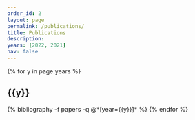 ```yaml
---
order_id: 2
layout: page
permalink: /publications/
title: Publications
description: 
years: [2022, 2021]
nav: false
---
```


<div class="publications">

{% for y in page.years %}
  <h2 class="year">{{y}}</h2>
  {% bibliography -f papers -q @*[year={{y}}]* %}
{% endfor %}

</div>
